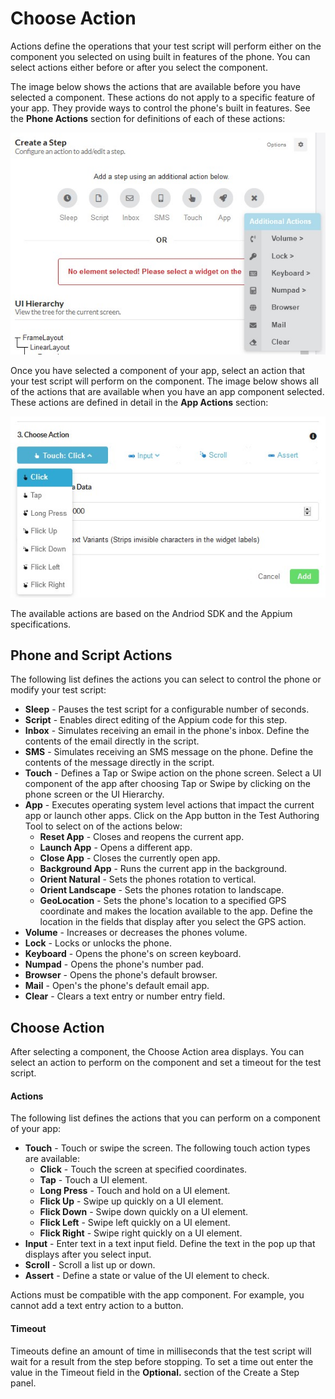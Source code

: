 # Choose Action

Actions define the operations that your test script will perform either on the component you selected on using built in features of the phone. You can select actions either before or after you select the component.

The image below shows the actions that are available before you have selected a component. These actions  do not apply to a specific feature of your app. They provide ways to control the phone's built in features. See the **Phone Actions** section for definitions of each of these actions:

![PhoneActions](./PhoneActions.jpg)



Once you have selected a component of your app, select an action that your test script will perform on the component. The image below shows all of the actions that are available when you have an app component selected. These actions are defined in detail in the **App Actions** section:

![chooseAction](./chooseAction.jpg)



The available actions are based on the Andriod SDK and the Appium specifications.

## Phone and Script Actions

The following list defines the actions you can select to control the phone or modify your test script:

* **Sleep** - Pauses the test script for a configurable number of seconds.
* **Script** - Enables direct editing of the Appium code for this step.
* **Inbox** - Simulates receiving an email in the phone's inbox. Define the contents of the email directly in the script.
* **SMS** - Simulates receiving an SMS message on the phone. Define the contents of the message directly in the script.
* **Touch** - Defines a Tap or Swipe action on the phone screen. Select a UI component of the app after choosing Tap or Swipe by clicking on the phone screen or the UI Hierarchy.
* **App** - Executes operating system level actions that impact the current app or launch other apps. Click on the App button in the Test Authoring Tool to select on of the actions below:
  * **Reset App** - Closes and reopens the current app.
  * **Launch App** - Opens a different app.
  * **Close App** - Closes the currently open app.
  * **Background App** - Runs the current app in the background.
  * **Orient Natural** - Sets the phones rotation to vertical.
  * **Orient Landscape** - Sets the phones rotation to landscape.
  * **GeoLocation** - Sets the phone's location to a specified GPS coordinate and makes the location available to the app. Define the location in the fields that display after you select the GPS action.
* **Volume** - Increases or decreases the phones volume.
* **Lock** - Locks or unlocks the phone.
* **Keyboard** - Opens the phone's on screen keyboard.
* **Numpad** - Opens the phone's number pad.
* **Browser** - Opens the phone's default browser.
* **Mail** - Open's the phone's default email app.
* **Clear** - Clears a text entry or number entry field.

## Choose Action

After selecting a component, the Choose Action area displays. You can select an action to perform on the component and set a timeout for the test script.

#### Actions

The following list defines the actions that you can perform on a component of your app:

* **Touch** - Touch or swipe the screen. The following touch action types are available:
  * **Click** - Touch the screen at specified coordinates.
  * **Tap** - Touch a UI element.
  * **Long Press** - Touch and hold on a UI element.
  * **Flick Up** - Swipe up quickly on a UI element.
  * **Flick Down** - Swipe down quickly on a UI element.
  * **Flick Left** - Swipe left quickly on a UI element.
  * **Flick Right** - Swipe right quickly on a UI element.
* **Input** - Enter text in a text input field. Define the text in the pop up that displays after you select input.
* **Scroll** - Scroll a list up or down.
* **Assert** - Define a state or value of the UI element to check.

Actions must be compatible with the app component. For example, you cannot add a text entry action to a button.

#### Timeout

Timeouts define an amount of time in milliseconds that the test script will wait for a result from the step before stopping. To set a time out enter the value in the Timeout field in the **Optional.** section of the Create a Step panel.

